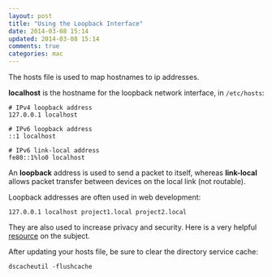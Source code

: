 ```yaml
---
layout: post
title: "Using the Loopback Interface"
date: 2014-03-08 15:14
updated: 2014-03-08 15:14
comments: true
categories: mac
---
```


The hosts file is used to map hostnames to ip addresses.

**localhost** is the hostname for the loopback network interface, in `/etc/hosts`:

	# IPv4 loopback address
	127.0.0.1 localhost

	# IPv6 loopback address
	::1 localhost

	# IPv6 link-local address
	fe80::1%lo0 localhost

An **loopback** address is used to send a packet to itself, whereas **link-local** 
allows packet transfer between devices on the local link (not routable).

Loopback addresses are often used in web development:

	127.0.0.1 localhost project1.local project2.local

They are also used to increase privacy and security.  Here is a very helpful [resource](http://someonewhocares.org/hosts/hosts) on the subject.

After updating your hosts file, be sure to clear the directory service cache:

	dscacheutil -flushcache
